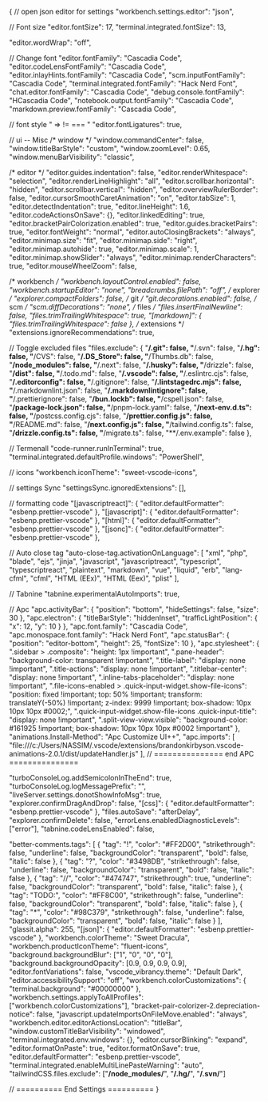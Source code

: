 {
  // open json editor for settings
  "workbench.settings.editor": "json",

  // Font size
  "editor.fontSize": 17,
  "terminal.integrated.fontSize": 13,

  "editor.wordWrap": "off",

  // Change font
  "editor.fontFamily": "Cascadia Code",
  "editor.codeLensFontFamily": "Cascadia Code",
  "editor.inlayHints.fontFamily": "Cascadia Code",
  "scm.inputFontFamily": "Cascadia Code",
  "terminal.integrated.fontFamily": "Hack Nerd Font",
  "chat.editor.fontFamily": "Cascadia Code",
  "debug.console.fontFamily": "HCascadia Code",
  "notebook.output.fontFamily": "Cascadia Code",
  "markdown.preview.fontFamily": "Cascadia Code",

  // font style " => != === <!-- --> "
  "editor.fontLigatures": true,

  // ui -- Misc
  /* window */
  "window.commandCenter": false,
  "window.titleBarStyle": "custom",
  "window.zoomLevel": 0.65,
  "window.menuBarVisibility": "classic",

  /* editor */
  "editor.guides.indentation": false,
  "editor.renderWhitespace": "selection",
  "editor.renderLineHighlight": "all",
  "editor.scrollbar.horizontal": "hidden",
  "editor.scrollbar.vertical": "hidden",
  "editor.overviewRulerBorder": false,
  "editor.cursorSmoothCaretAnimation": "on",
  "editor.tabSize": 1,
  "editor.detectIndentation": true,
  "editor.lineHeight": 1.6,
  "editor.codeActionsOnSave": {},
  "editor.linkedEditing": true,
  "editor.bracketPairColorization.enabled": true,
  "editor.guides.bracketPairs": true,
  "editor.fontWeight": "normal",
  "editor.autoClosingBrackets": "always",
  "editor.minimap.size": "fit",
  "editor.minimap.side": "right",
  "editor.minimap.autohide": true,
  "editor.minimap.scale": 1,
  "editor.minimap.showSlider": "always",
  "editor.minimap.renderCharacters": true,
  "editor.mouseWheelZoom": false,

  /* workbench */
  "workbench.layoutControl.enabled": false,
  "workbench.startupEditor": "none",
  "breadcrumbs.filePath": "off",
  /* explorer */
  "explorer.compactFolders": false,
  /* git */
  "git.decorations.enabled": false,
  /* scm */
  "scm.diffDecorations": "none",
  /* files */
  "files.insertFinalNewline": false,
  "files.trimTrailingWhitespace": true,
  "[markdown]": {
    "files.trimTrailingWhitespace": false
  },
  /* extensions */
  "extensions.ignoreRecommendations": true,

  // Toggle excluded files
  "files.exclude": {
    "**/.git": false,
    "**/.svn": false,
    "**/.hg": false,
    "**/CVS": false,
    "**/.DS_Store": false,
    "**/Thumbs.db": false,
    "**/node_modules": false,
    "**/.next": false,
    "**/.husky": false,
    "**/drizzle": false,
    "**/dist": false,
    "**/.todo.md": false,
    "**/.vscode": false,
    "**/.eslintrc.cjs": false,
    "**/.editorconfig": false,
    "**/.gitignore": false,
    "**/.lintstagedrc.mjs": false,
    "**/.markdownlint.json": false,
    "**/.markdownlintignore": false,
    "**/.prettierignore": false,
    "**/bun.lockb": false,
    "**/cspell.json": false,
    "**/package-lock.json": false,
    "**/pnpm-lock.yaml": false,
    "**/next-env.d.ts": false,
    "**/postcss.config.cjs": false,
    "**/prettier.config.js": false,
    "**/README.md": false,
    "**/next.config.js": false,
    "**/tailwind.config.ts": false,
    "**/drizzle.config.ts": false,
    "**/migrate.ts": false,
    "**/.env.example": false
  },

  // Termenall
  "code-runner.runInTerminal": true,
  "terminal.integrated.defaultProfile.windows": "PowerShell",

  // icons
  "workbench.iconTheme": "sweet-vscode-icons",

  // settings Sync
  "settingsSync.ignoredExtensions": [],

  // formatting code
  "[javascriptreact]": {
    "editor.defaultFormatter": "esbenp.prettier-vscode"
  },
  "[javascript]": {
    "editor.defaultFormatter": "esbenp.prettier-vscode"
  },
  "[html]": {
    "editor.defaultFormatter": "esbenp.prettier-vscode"
  },
  "[jsonc]": {
    "editor.defaultFormatter": "esbenp.prettier-vscode"
  },

  // Auto close tag
  "auto-close-tag.activationOnLanguage": [
    "xml",
    "php",
    "blade",
    "ejs",
    "jinja",
    "javascript",
    "javascriptreact",
    "typescript",
    "typescriptreact",
    "plaintext",
    "markdown",
    "vue",
    "liquid",
    "erb",
    "lang-cfml",
    "cfml",
    "HTML (EEx)",
    "HTML (Eex)",
    "plist"
  ],

  // Tabnine
  "tabnine.experimentalAutoImports": true,

  // Apc
  "apc.activityBar": {
    "position": "bottom",
    "hideSettings": false,
    "size": 30
  },
  "apc.electron": {
    "titleBarStyle": "hiddenInset",
    "trafficLightPosition": {
      "x": 12,
      "y": 10
    }
  },
  "apc.font.family": "Cascadia Code",
  "apc.monospace.font.family": "Hack Nerd Font",
  "apc.statusBar": {
    "position": "editor-bottom",
    "height": 25,
    "fontSize": 10
  },
  "apc.stylesheet": {
    ".sidebar > .composite": "height: 1px !important",
    ".pane-header": "background-color: transparent !important",
    ".title-label": "display: none !important",
    ".title-actions": "display: none !important",
    ".titlebar-center": "display: none !important",
    ".inline-tabs-placeholder": "display: none !important",
    ".file-icons-enabled > .quick-input-widget.show-file-icons": "position: fixed !important; top: 50% !important; transform: translateY(-50%) !important; z-index: 9999 !important; box-shadow: 10px 10px 10px #0002;",
    ".quick-input-widget.show-file-icons .quick-input-title": "display: none !important",
    ".split-view-view.visible": "background-color: #161925 !important; box-shadow: 10px 10px 10px #0002 !important"
  },
  "animations.Install-Method": "Apc Customize UI++",
  "apc.imports": [
    "file:///c:/Users/NASSIM/.vscode/extensions/brandonkirbyson.vscode-animations-2.0.1/dist/updateHandler.js"
  ],
  // =============== end APC ===============

  "turboConsoleLog.addSemicolonInTheEnd": true,
  "turboConsoleLog.logMessagePrefix": "",
  "liveServer.settings.donotShowInfoMsg": true,
  "explorer.confirmDragAndDrop": false,
  "[css]": {
    "editor.defaultFormatter": "esbenp.prettier-vscode"
  },
  "files.autoSave": "afterDelay",
  "explorer.confirmDelete": false,
  "errorLens.enabledDiagnosticLevels": ["error"],
  "tabnine.codeLensEnabled": false,

  "better-comments.tags": [
    {
      "tag": "!",
      "color": "#FF2D00",
      "strikethrough": false,
      "underline": false,
      "backgroundColor": "transparent",
      "bold": false,
      "italic": false
    },
    {
      "tag": "?",
      "color": "#3498DB",
      "strikethrough": false,
      "underline": false,
      "backgroundColor": "transparent",
      "bold": false,
      "italic": false
    },
    {
      "tag": "//",
      "color": "#474747",
      "strikethrough": true,
      "underline": false,
      "backgroundColor": "transparent",
      "bold": false,
      "italic": false
    },
    {
      "tag": "TODO:",
      "color": "#FF8C00",
      "strikethrough": false,
      "underline": false,
      "backgroundColor": "transparent",
      "bold": false,
      "italic": false
    },
    {
      "tag": "*",
      "color": "#98C379",
      "strikethrough": false,
      "underline": false,
      "backgroundColor": "transparent",
      "bold": false,
      "italic": false
    }
  ],
  "glassit.alpha": 255,
  "[json]": {
    "editor.defaultFormatter": "esbenp.prettier-vscode"
  },
  "workbench.colorTheme": "Sweet Dracula",
  "workbench.productIconTheme": "fluent-icons",
  "background.backgroundBlur": ["1", "0", "0", "0"],
  "background.backgroundOpacity": [0.9, 0.9, 0.9, 0.9],
  "editor.fontVariations": false,
  "vscode_vibrancy.theme": "Default Dark",
  "editor.accessibilitySupport": "off",
  "workbench.colorCustomizations": {
    "terminal.background": "#00000000"
  },
  "workbench.settings.applyToAllProfiles": ["workbench.colorCustomizations"],
  "bracket-pair-colorizer-2.depreciation-notice": false,
  "javascript.updateImportsOnFileMove.enabled": "always",
  "workbench.editor.editorActionsLocation": "titleBar",
  "window.customTitleBarVisibility": "windowed",
  "terminal.integrated.env.windows": {},
  "editor.cursorBlinking": "expand",
  "editor.formatOnPaste": true,
  "editor.formatOnSave": true,
  "editor.defaultFormatter": "esbenp.prettier-vscode",
  "terminal.integrated.enableMultiLinePasteWarning": "auto",
  "tailwindCSS.files.exclude": ["**/node_modules/**", "**/.hg/**", "**/.svn/**"]

  // ========== End Settings ==========
}
